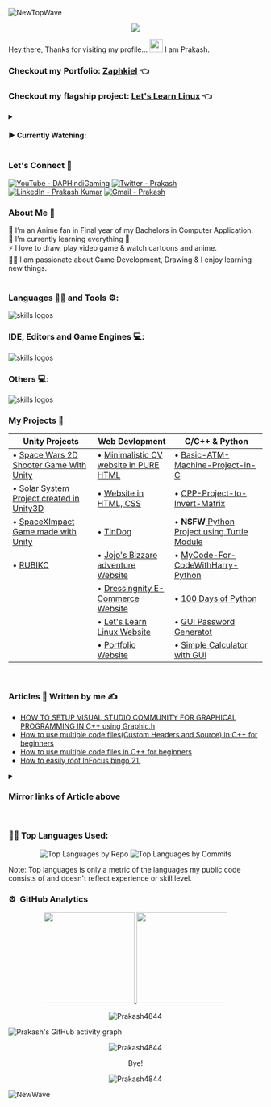 ![NewTopWave](https://user-images.githubusercontent.com/81550376/180223627-d18d8aeb-4f5e-4715-94db-65b1b85822f1.svg)


<p align="center">
  <img width="" height="" src="https://user-images.githubusercontent.com/81550376/164896586-26e6b3da-63bc-4313-8012-e4b13b825174.png">
</p>

Hey there, Thanks for visiting my profile... 
<img src="https://raw.githubusercontent.com/MartinHeinz/MartinHeinz/master/wave.gif" width="26px" height="26px"> I am Prakash.

### Checkout my Portfolio: [Zaphkiel](https://zaphkiel.netlify.app/)  👈

### Checkout my flagship project: [Let's Learn Linux](https://prakash4844.github.io/Let-s-Learn-Linux/index.html)  👈

<details>
<summary><h4> ▶️ Currently Watching: </h4></summary> 

<!-- [![Typing SVG](https://readme-typing-svg.herokuapp.com?color=FF0000&width=600&lines=Shrek+and+Puss+in+Boots+Movies)](https://git.io/typing-svg) -->
[![Typing SVG](https://readme-typing-svg.herokuapp.com?color=FF0000&width=600&lines=Super+Dragon+Ball%3A+Heroes)](https://git.io/typing-svg)
[![Typing SVG](https://readme-typing-svg.herokuapp.com?color=FF0000&width=500&lines=Game+of+Thrones+Season+2)](https://git.io/typing-svg)
</details>

### Let's Connect 🤳

<a href="https://www.youtube.com/channel/UChdZv3qYGkFC9VDYxuhVZgA"><img src="https://img.shields.io/badge/YouTube-DAPHindiGaming-red?logo=youtube&logoColor=red" alt="YouTube - DAPHindiGaming"></a>
<a href="https://twitter.com/Prakash53574940"><img src="https://img.shields.io/badge/Twitter-Prakash-blue?logo=twitter&logoColor=blue" alt="Twitter - Prakash"></a>
<a href="https://www.linkedin.com/in/prakash-kumar-2b58631b7/"><img src="https://img.shields.io/static/v1?label=LinkedIn&message=Prakash+Kumar&color=%230077b5&logo=linkedIn&logoColor=%230077b5" alt="LinkedIn - Prakash Kumar"></a>
[![Gmail - Prakash](https://img.shields.io/badge/Gmail-Prakash-red?logo=gmail&logoColor=red)](https://mail.google.com/mail/u/0/?ibxr=0#inbox?compose=new)


### About Me 🚀

🌱  I’m an Anime fan in Final year of my Bachelors in Computer Application. </br>
🔭  I’m currently learning everything 🤣 </br>
⚡  I love to draw, play video game & watch cartoons and anime. </br>
👨‍💻  I am passionate about Game Development, Drawing & I enjoy learning new things. </br>
</br>

  
### Languages 🧑‍💻 and Tools ⚙️:

<!-- <p align="center">
<img src="https://skillicons.dev/icons?i=git,github,bash,powershell,html,css,js,bootstrap,jquery,md,cs,dotnet,java,idea,cpp,c,py,php,mysql,sqlite,unity,unreal,svg,vscode,ps,pr&perline=12" alt="skills logos" /> <br>
</p> -->
<img src="https://skillicons.dev/icons?i=git,github,githubactions,c,cpp,cs,dotnet,py,html,css,js,jquery,bootstrap,php,md,java" alt="skills logos" /> <br>

### IDE, Editors and Game Engines 💻:
<img src="https://skillicons.dev/icons?i=vscode,visualstudio,idea,unity,unreal,vim" alt="skills logos" />

### Others 💻:

<img src="https://skillicons.dev/icons?i=linux,powershell,bash,mysql,sqlite,pr,ps,svg,discord,linkedin,netlify,twitter" alt="skills logos" />

### My Projects 🙌
<!--
- [Space Wars 2D Shooter Game With Unity](https://prakash4844.itch.io/space-wars)
- [Basic-ATM-Machine-Project-in-C](https://github.com/Prakash4844/Basic-ATM-Machine-Project-in-C)
- [Solar System Project created in Unity3D](https://prakash4844.itch.io/solar-system)
- [SpaceXImpact Game made with Unity](https://github.com/Prakash4844/SpaceXImpact)
- [CPP-Project-to-Invert-Matrix](https://github.com/Prakash4844/CPP-Project-to-Invert-Matrix)
- [Minimalistic CV website in PURE HTML](https://prakash4844.github.io/HTMLCV/)
- [Website in HTML, CSS](https://prakash4844.github.io/Sample-CV-using-HTML-And-CSS/)
- [TinDog](https://prakash4844.github.io/Tindog/)
-->

| Unity Projects | Web Devlopment | C/C++ & Python |
| --------------- | --------------- | --------------- |
| • [Space Wars 2D Shooter Game With Unity](https://prakash4844.itch.io/space-wars) | • [Minimalistic CV website in PURE HTML](https://prakash4844.github.io/HTMLCV/) | • [Basic-ATM-Machine-Project-in-C](https://github.com/Prakash4844/Basic-ATM-Machine-Project-in-C) | <!--First Row Ends here -->
| • [Solar System Project created in Unity3D](https://prakash4844.itch.io/solar-system) | • [Website in HTML, CSS](https://prakash4844.github.io/Sample-CV-using-HTML-And-CSS/) | • [CPP-Project-to-Invert-Matrix](https://github.com/Prakash4844/CPP-Project-to-Invert-Matrix) | <!--second Row Ends here -->
| • [SpaceXImpact Game made with Unity](https://github.com/Prakash4844/SpaceXImpact) | • [TinDog](https://prakash4844.github.io/Tindog/) | • **NSFW**[ Python Project using Turtle Module](https://github.com/Prakash4844/NSFW-Python-Project-using-Turtle-Module) |<!--Third Row Ends here -->
|• [RUBIKC](https://github.com/Prakash4844/Rubikc)| • [Jojo's Bizzare adventure Website](https://prakash4844.github.io/JJBA-Site/) | • [MyCode-For-CodeWithHarry-Python](https://github.com/Prakash4844/MyPythonCode-for-CodeWithHarry)|<!--Fourth Row Ends here -->
|| • [Dressingnity E-Commerce Website](https://github.com/Prakash4844/Dressingnity-Ecommerce-Website) | • [100 Days of Python](https://github.com/Prakash4844/100-Days-of-Python)|<!--Fifth Row Ends here -->
|| • [Let's Learn Linux Website](https://prakash4844.github.io/Let-s-Learn-Linux/index.html) |• [GUI Password Generatot](https://github.com/Prakash4844/CodeClause_Random_Password_Generator)|<!--Sixth Row Ends here -->
|| • [Portfolio Website](https://zaphkiel.netlify.app) |• [Simple Calculator with GUI](https://github.com/Prakash4844/CodeClause_Calculator)|<!--Seventh Row Ends here -->


<br />

### Articles 📝 Written by me ✍️
- [HOW TO SETUP VISUAL STUDIO COMMUNITY FOR GRAPHICAL PROGRAMMING IN C++ using Graphic.h](https://github.com/Prakash4844/How-to-setup-Visual-Studio-Community-for-using-graphic.h-with-CPP) 
- [How to use multiple code files(Custom Headers and Source) in C++ for beginners](https://github.com/Prakash4844/How-to-use-multiple-code-files-Custom-Headers-and-Source-in-CPP-for-beginner)
- [How to use multiple code files in C++ for beginners](https://github.com/Prakash4844/How-to-use-multiple-code-files-in-CPP-for-beginners)
- [How to easily root InFocus bingo 21.](https://www.reddit.com/r/androidroot/comments/aygetl/how_to_easily_root_infocus_bingo_21/)
<details>
<summary><h3>Mirror links of Article above</h3></summary>

- [HOW TO SETUP VISUAL STUDIO COMMUNITY FOR GRAPHICAL PROGRAMMING IN C++ using Graphic.h](https://www.c-sharpcorner.com/article/how-to-setup-visual-studio-community-for-graphical-programming-in-cpp/) 
- [How to use multiple code files(Custom Headers and Source) in C++ for beginners](https://www.c-sharpcorner.com/article/how-to-use-multiple-code-filescustom-headers-and-source-in-cpp/)
- [How to use multiple code files in C++ for beginners](https://www.c-sharpcorner.com/article/how-to-use-multiple-code-files-in-cpp/)
</details>
<br />

### 👨‍💻 Top Languages Used:
<p align="center">
  <img align="center" src="https://github-profile-summary-cards.vercel.app/api/cards/repos-per-language?username=Prakash4844&theme=nord_dark" alt="Top Languages by Repo" />
  <img align="center" src="https://github-profile-summary-cards.vercel.app/api/cards/most-commit-language?username=Prakash4844&theme=nord_dark" alt="Top Languages by Commits" /></p>
  
  Note: Top languages is only a metric of the languages my public code consists of and doesn't reflect experience or skill level.
  
### ⚙️ &nbsp;GitHub Analytics

<p align="center">
<a href="https://github.com/Prakash4844">
  <img height="180em" src="https://github-readme-stats-eight-theta.vercel.app/api?username=Prakash4844&show_icons=true&theme=algolia&include_all_commits=true&count_private=true"/>
  <img height="180em" src="https://github-readme-stats-eight-theta.vercel.app/api/top-langs/?username=Prakash4844&layout=compact&langs_count=8&theme=algolia"/>
</a>
 <br />
  
   <p align="center"><img align="center" src="https://github-readme-streak-stats.herokuapp.com/?user=Prakash4844&theme=algolia" alt="Prakash4844" /></p>

 ![Prakash's GitHub activity graph]( https://github-readme-activity-graph.vercel.app/graph?username=Prakash4844&theme=react-dark&area=true&hide_border=true#gh-light-mode-only)
 
 <p align="center"><img align="center" src="60157b62652163c01c6d19e2a389338e.gif" alt="Prakash4844" /></p>
<p align="center">
  Bye!
</p>

 <p align="center"><img src="https://visitor-badge.laobi.icu/badge?page_id=Prakash4844.Prakash4844" alt="Prakash4844" />

</p>


![NewWave](https://user-images.githubusercontent.com/81550376/180223136-576934f8-2f40-4fb9-acd9-786d1d5d0f73.svg)
